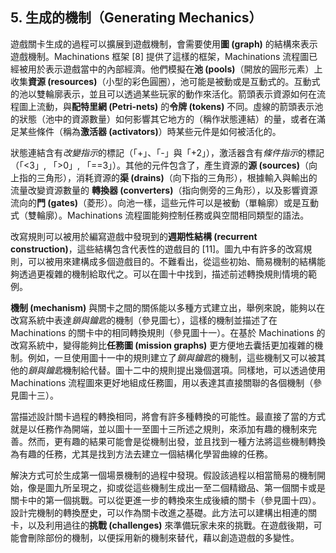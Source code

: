 ## 5. 生成的機制（Generating Mechanics）

遊戲關卡生成的過程可以擴展到遊戲機制，會需要使用**圖 (graph)** 的結構來表示遊戲機制。Machinations 框架 [8] 提供了這樣的框架，Machinations 流程圖已經被用於表示遊戲當中的內部經濟。他們模擬在**池 (pools)**（開放的圓形元素）上收集**資源 (resources)**（小型的彩色圓圈），池可能是被動或是互動式的。互動式的池以雙輪廓表示，並且可以透過某些玩家的動作來活化。箭頭表示資源如何在流程圖上流動，與**配特里網 (Petri-nets)** 的**令牌 (tokens)** 不同。虛線的箭頭表示池的狀態（池中的資源數量）如何影響其它地方的（稱作狀態連結）的量，或者在滿足某些條件（稱為**激活器 (activators)**）時某些元件是如何被活化的。

狀態連結含有*改變指示*的標記（「+」、「-」與「+2」），激活器含有*條件指示*的標記（「<3」, 「>0」, 「==3」）。其他的元件包含了，產生資源的**源 (sources)**（向上指的三角形），消耗資源的**渠 (drains)**（向下指的三角形），根據輸入與輸出的流量改變資源數量的 **轉換器 (converters)**（指向側旁的三角形），以及影響資源流向的**門 (gates)**（菱形）。向池一樣，這些元件可以是被動（單輪廓）或是互動式（雙輪廓）。Machinations 流程圖能夠控制任務或與空間相同類型的語法。

改寫規則可以被用於編寫遊戲中發現到的**週期性結構 (recurrent construction)**，這些結構包含代表性的遊戲目的 [11]。圖九中有許多的改寫規則，可以被用來建構成多個遊戲目的。不難看出，從這些初始、簡易機制的結構能夠透過更複雜的機制給取代之。可以在圖十中找到，描述前述轉換規則情境的範例。

**機制 (mechanism)** 與關卡之間的關係能以多種方式建立出，舉例來說，能夠以在改寫系統中表達*鎖與鑰匙*的機制（參見圖七），這樣的機制並描述了在 Machinations 的關卡中的相同轉換規則（參見圖十一）。在基於 Machinations 的改寫系統中，變得能夠比**任務圖 (mission graphs)** 更方便地去囊括更加複雜的機制。例如，一旦使用圖十一中的規則建立了*鎖與鑰匙*的機制，這些機制又可以被其他的*鎖與鑰匙*機制給代替。圖十二中的規則提出幾個選項。同樣地，可以透過使用 Machinations 流程圖來更好地組成任務圖，用以表達其直接關聯的各個機制（參見圖十三）。

當描述設計關卡過程的轉換相同，將會有許多種轉換的可能性。最直接了當的方式就是以任務作為開端，並以圖十一至圖十三所述之規則，來添加有趣的機制來完善。然而，更有趣的結果可能會是從機制出發，並且找到一種方法將這些機制轉換為有趣的任務，尤其是找到方法去建立一個結構化學習曲線的任務。

解決方式可於生成第一個場景機制的過程中發現。假設該過程以相當簡易的機制開始，像是圖九所呈現之，抑或從這些機制生成出一至二個精緻品、第一個關卡或是關卡中的第一個挑戰。可以從更進一步的轉換來生成後續的關卡（參見圖十四）。設計完機制的轉換歷史，可以作為關卡改進之基礎。此方法可以建構出相連的關卡，以及利用過往的**挑戰 (challenges)** 來準備玩家未來的挑戰。在遊戲後期，可能會刪除部份的機制，以便採用新的機制來替代，藉以創造遊戲的多變性。
